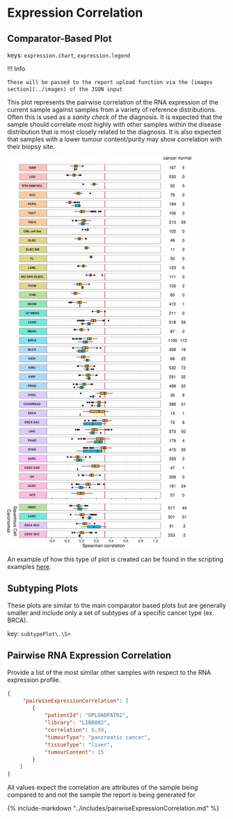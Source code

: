 # Expression Correlation

## Comparator-Based Plot

keys: `expression.chart`, `expression.legend`

!!! Info

    These will be passed to the report upload function via the [images section](../images) of the JSON input

This plot represents the pairwise correlation of the RNA expression of the current sample against samples from a variety of reference distributions. Often this is used as a *sanity check* of the diagnosis. It is expected that the sample should correlate most highly with other samples within the disease distribution that is most closely related to the diagnosis. It is also expected that samples with a lower tumour content/purity may show correlation with their biopsy site.

![expression correlation plot](../images/expression_correlation.png)

An example of how this type of plot is created can be found in the scripting examples [here](../../scripting/RNA_Expression_Similarity).

## Subtyping Plots

These plots are similar to the main comparator based plots but are generally smaller and include only a set of subtypes of a specific cancer type (ex. BRCA).

key: `subtypePlot\.\S+`

## Pairwise RNA Expression Correlation

Provide a list of the most similar other samples with respect to the RNA expression profile.

```json
{
     "pairwiseExpressionCorrelation": [
        {
            "patientId": "UPLOADPAT02",
            "library": "LIB0002",
            "correlation": 0.99,
            "tumourType": "pancreatic cancer",
            "tissueType": "liver",
            "tumourContent": 15
        }
    ]
}
```

All values expect the correlation are attributes of the sample being compared to and not the
sample the report is being generated for

{%
   include-markdown "../includes/pairwiseExpressionCorrelation.md"
%}
